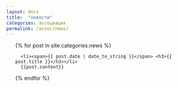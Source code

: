 ```yaml
---
layout: docs
title:  "новости"
categories: ассоциация
permalink: /assoc/news/
---
```

<ul>
{% for post in site.categories.news %}

      <li><span>{{ post.date | date_to_string }}</span> <h3>{{ post.title }}</h3></li>
      {{post.content}}
   
{% endfor %}
</ul>
